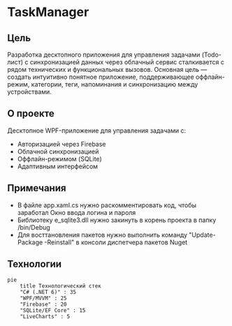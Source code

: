 # TaskManager

## Цель

Разработка десктопного приложения для управления задачами (Todo-лист) с синхронизацией данных через облачный сервис сталкивается с рядом технических и функциональных вызовов. Основная цель — создать интуитивно понятное приложение, поддерживающее оффлайн-режим, категории, теги, напоминания и синхронизацию между устройствами. 

## О проекте

Десктопное WPF-приложение для управления задачами с:
- Авторизацией через Firebase
- Облачной синхронизацией
- Оффлайн-режимом (SQLite)
- Адаптивным интерфейсом

## Примечания
- В файле app.xaml.cs нужно раскомментировать код, чтобы заработал Окно ввода логина и пароля
- Библиотеку e_sqlite3.dll нужно закинуть в корень проекта в папку /bin/Debug
- Для восттановления пакетов нужно выполнить команду "Update-Package -Reinstall" в консоли диспетчера пакетов Nuget

## Технологии

```mermaid
pie
    title Технологический стек
    "C# (.NET 6)" : 35
    "WPF/MVVM" : 25
    "Firebase" : 20
    "SQLite/EF Core" : 15
    "LiveCharts" : 5
